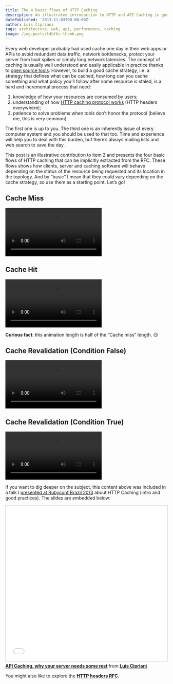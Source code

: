 ```yaml
---
title: The 4 basic flows of HTTP Caching
description: An illustrated introduction to HTTP and API Caching in general.
datePublished: '2013-11-03T00:00:00Z'
author: Luis Cipriani
tags: architecture, web, api, performance, caching
image: /img-posts/t4bfhc-thumb.png
---
```


Every web developer probably had used cache one day in their web apps or APIs to avoid redundant data traffic, network bottlenecks, protect your server from load spikes or simply long network latencies. The concept of caching is usually well understood and easily applicable in practice thanks to [open source tools](https://href.li/?http://en.wikipedia.org/wiki/Web_cache#Comparison_of_web_caches 'comparison of web caches'). However, to build a good cache strategy, i.e. a strategy that defines what can be cached, how long can you cache something and what policy you’ll follow after some resource is staled, is a hard and incremental process that need:

1.  knowledge of how your resources are consumed by users;
2.  understanding of how [HTTP caching protocol works](https://href.li/?http://www.w3.org/Protocols/rfc2616/rfc2616-sec13.html 'HTTP caching RFC') (HTTP headers everywhere);
3.  patience to solve problems when tools don’t honor the protocol (believe me, this is very common)

The first one is up to you. The third one is an inherently issue of every computer system and you should be used to that too. Time and experience will help you to deal with this burden, but there’s always mailing lists and web search to save the day.

This post is an illustrative contribution to item 2 and presents the four basic flows of HTTP caching that can be implicitly extracted from the RFC. These flows shows how clients, server and caching software will behave depending on the status of the resource being requested and its location in the topology. And by “basic” I mean that they could vary depending on the cache strategy, so use them as a starting point. Let’s go!

## Cache Miss

<div class="media">
<video controls loop playsinline preload="auto" class="media-asset">
    <source src="/img-posts/t4bfhc-cache01-miss.m4v"
            type="video/mp4">
    <p>Your browser doesn't support HTML5 video. Here is
     a <a href="/img-posts/t4bfhc-cache01-miss.m4v">link to the video</a> instead.</p>
</video>
</div>

## Cache Hit

<div class="media">
<video controls loop playsinline preload="auto" class="media-asset">
    <source src="/img-posts/t4bfhc-cache02-hit.m4v"
            type="video/mp4">
    <p>Your browser doesn't support HTML5 video. Here is
     a <a href="/img-posts/t4bfhc-cache02-hit.m4v">link to the video</a> instead.</p>
</video>
</div>

**Curious fact**: this animation length is half of the “Cache miss” length. 😉

## Cache Revalidation (Condition False)

<div class="media">
<video controls loop playsinline preload="auto" class="media-asset">
    <source src="/img-posts/t4bfhc-cache03-revfalse.m4v"
            type="video/mp4">
    <p>Your browser doesn't support HTML5 video. Here is
     a <a href="/img-posts/t4bfhc-cache03-revfalse.m4v">link to the video</a> instead.</p>
</video>
</div>

## Cache Revalidation (Condition True)

<div class="media">
<video controls loop playsinline preload="auto" class="media-asset">
    <source src="/img-posts/t4bfhc-cache04-revtrue.m4v"
            type="video/mp4">
    <p>Your browser doesn't support HTML5 video. Here is
     a <a href="/img-posts/t4bfhc-cache04-revtrue.m4v">link to the video</a> instead.</p>
</video>
</div>

If you want to dig deeper on the subject, this content above was included in a talk I [presented at Rubyconf Brazil 2013](https://www.eventials.com/locaweb/caching-de-apis-na-pratica-porque-seu-servidor-merece-um-descanso/) about HTTP Caching (intro and good practices). The slides are embedded below:

<div class="media">
<iframe class="media-asset" src="//www.slideshare.net/slideshow/embed_code/key/G7l3l3E97glyJ" width="595" height="485" frameborder="0" marginwidth="0" marginheight="0" scrolling="no" style="border:1px solid #CCC; border-width:1px; margin-bottom:5px; max-width: 100%;" allowfullscreen> </iframe> <div style="margin-bottom:5px"> <strong> <a href="//www.slideshare.net/lfcipriani/api-caching-why-your-server" title="API Caching, why your server needs some rest" target="_blank">API Caching, why your server needs some rest</a> </strong> from <strong><a href="https://www.slideshare.net/lfcipriani" target="_blank">Luis Cipriani</a></strong> </div>
</div>

You might also like to explore the **[HTTP headers RFC](https://href.li/?http://www.w3.org/Protocols/rfc2616/rfc2616-sec14.html#sec14 'Headers in HTTP RFC')**.
